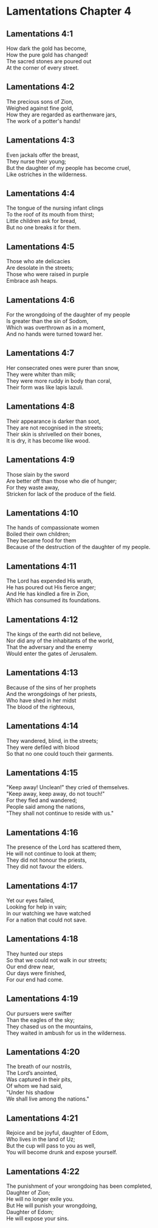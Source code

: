 # Lamentations Chapter 4

## Lamentations 4:1

How dark the gold has become,  
How the pure gold has changed!  
The sacred stones are poured out  
At the corner of every street.

## Lamentations 4:2

The precious sons of Zion,  
Weighed against fine gold,  
How they are regarded as earthenware jars,  
The work of a potter's hands!

## Lamentations 4:3

Even jackals offer the breast,  
They nurse their young;  
But the daughter of my people has become cruel,  
Like ostriches in the wilderness.

## Lamentations 4:4

The tongue of the nursing infant clings  
To the roof of its mouth from thirst;  
Little children ask for bread,  
But no one breaks it for them.

## Lamentations 4:5

Those who ate delicacies  
Are desolate in the streets;  
Those who were raised in purple  
Embrace ash heaps.

## Lamentations 4:6

For the wrongdoing of the daughter of my people  
Is greater than the sin of Sodom,  
Which was overthrown as in a moment,  
And no hands were turned toward her.

## Lamentations 4:7

Her consecrated ones were purer than snow,  
They were whiter than milk;  
They were more ruddy in body than coral,  
Their form was like lapis lazuli.

## Lamentations 4:8

Their appearance is darker than soot,  
They are not recognised in the streets;  
Their skin is shrivelled on their bones,  
It is dry, it has become like wood.

## Lamentations 4:9

Those slain by the sword  
Are better off than those who die of hunger;  
For they waste away,  
Stricken for lack of the produce of the field.

## Lamentations 4:10

The hands of compassionate women  
Boiled their own children;  
They became food for them  
Because of the destruction of the daughter of my people.

## Lamentations 4:11

The Lord has expended His wrath,  
He has poured out His fierce anger;  
And He has kindled a fire in Zion,  
Which has consumed its foundations.

## Lamentations 4:12

The kings of the earth did not believe,  
Nor did any of the inhabitants of the world,  
That the adversary and the enemy  
Would enter the gates of Jerusalem.

## Lamentations 4:13

Because of the sins of her prophets  
And the wrongdoings of her priests,  
Who have shed in her midst  
The blood of the righteous,

## Lamentations 4:14

They wandered, blind, in the streets;  
They were defiled with blood  
So that no one could touch their garments.

## Lamentations 4:15

"Keep away! Unclean!" they cried of themselves.  
"Keep away, keep away, do not touch!"  
For they fled and wandered;  
People said among the nations,  
"They shall not continue to reside with us."

## Lamentations 4:16

The presence of the Lord has scattered them,  
He will not continue to look at them;  
They did not honour the priests,  
They did not favour the elders.

## Lamentations 4:17

Yet our eyes failed,  
Looking for help in vain;  
In our watching we have watched  
For a nation that could not save.

## Lamentations 4:18

They hunted our steps  
So that we could not walk in our streets;  
Our end drew near,  
Our days were finished,  
For our end had come.

## Lamentations 4:19

Our pursuers were swifter  
Than the eagles of the sky;  
They chased us on the mountains,  
They waited in ambush for us in the wilderness.

## Lamentations 4:20

The breath of our nostrils,  
The Lord’s anointed,  
Was captured in their pits,  
Of whom we had said,  
"Under his shadow  
We shall live among the nations."

## Lamentations 4:21

Rejoice and be joyful, daughter of Edom,  
Who lives in the land of Uz;  
But the cup will pass to you as well,  
You will become drunk and expose yourself.

## Lamentations 4:22

The punishment of your wrongdoing has been completed,  
Daughter of Zion;  
He will no longer exile you.  
But He will punish your wrongdoing,  
Daughter of Edom;  
He will expose your sins.
